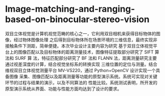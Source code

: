 # Image-matching-and-ranging-based-on-binocular-stereo-vision
双目立体视觉是计算机视觉范畴的核心之一，它利用双目相机来获得目标物体的图像，经过物体图像处理 之后得到目标物体所在场景环境的三维信息，最终实现非接触条件下测距，简单便捷。本次毕业设计主要内容为研究 基于双目立体视觉平台上的图像匹配以及目标物体的距离测量技术，图像特征提取部分研究了 SIFT 算法和 SURF 算 法，特征匹配部分研究了 BF 法和 FLANN 法，距离测量研究主要通过视差深度的计算，结合视觉坐标系的转换实现 三维位置的定位与测量。结合维视双目立体视觉测量平台 MV-VS220，通过 Python+OpenCV 设计实现一个具备图像 采集、图像匹配以及距离测量等功能的原型演示系统。系统可实现对关键环节的过程与结果的演示，以及不同算法的 性能比较。系统测试表明，所开发的原型演示系统从界面、功能与性能方面均达到了设计的要求。
